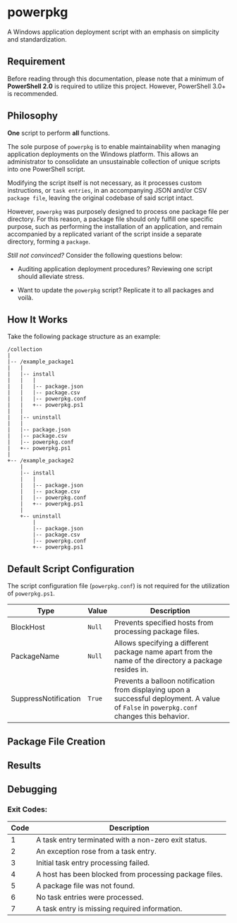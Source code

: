 # powerpkg

A Windows application deployment script with an emphasis on simplicity and standardization.

## Requirement

Before reading through this documentation, please note that a minimum of **PowerShell 2.0** is required to utilize this project. However, PowerShell 3.0+ is recommended.

## Philosophy

**One** script to perform **all** functions.

The sole purpose of `powerpkg` is to enable maintainability when managing application deployments on the Windows platform. This allows an administrator to consolidate an unsustainable collection of unique scripts into one PowerShell script.

Modifying the script itself is not necessary, as it processes custom instructions, or `task entries`, in an accompanying JSON and/or CSV `package file`, leaving the original codebase of said script intact.

However, `powerpkg` was purposely designed to process one package file per directory. For this reason, a package file should only fulfill one specific purpose, such as performing the installation of an application, and remain accompanied by a replicated variant of the script inside a separate directory, forming a `package`.

*Still not convinced?* Consider the following questions below:

- Auditing application deployment procedures? Reviewing one script should alleviate stress.

- Want to update the `powerpkg` script? Replicate it to all packages and voilà.

## How It Works

Take the following package structure as an example:

```
/collection
|
|-- /example_package1
|   |
|   |-- install
|   |   |
|   |   |-- package.json
|   |   |-- package.csv
|   |   |-- powerpkg.conf
|   |   +-- powerpkg.ps1
|   |
|   |-- uninstall
|   |
|   |-- package.json
|   |-- package.csv
|   |-- powerpkg.conf
|   +-- powerpkg.ps1
|
+-- /example_package2
    |
    |-- install
    |   |
    |   |-- package.json
    |   |-- package.csv
    |   |-- powerpkg.conf
    |   +-- powerpkg.ps1
    |
    +-- uninstall
        |
        |-- package.json
        |-- package.csv
        |-- powerpkg.conf
        +-- powerpkg.ps1
```

## Default Script Configuration

The script configuration file (`powerpkg.conf`) is not required for the utilization of `powerpkg.ps1`.

Type                 | Value  | Description
----                 | -----  | -----------
BlockHost            | `Null` | Prevents specified hosts from processing package files.
PackageName          | `Null` | Allows specifying a different package name apart from the name of the directory a package resides in.
SuppressNotification | `True` | Prevents a balloon notification from displaying upon a successful deployment. A value of `False` in `powerpkg.conf` changes this behavior.

## Package File Creation

## Results

## Debugging

### Exit Codes:

Code | Description
---- | -----------
1    | A task entry terminated with a non-zero exit status.
2    | An exception rose from a task entry.
3    | Initial task entry processing failed.
4    | A host has been blocked from processing package files.
5    | A package file was not found.
6    | No task entries were processed.
7    | A task entry is missing required information.
